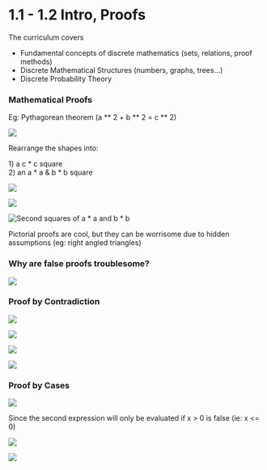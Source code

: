 # 1.1 - 1.2 Intro, Proofs

The curriculum covers

* Fundamental concepts of discrete mathematics \(sets, relations, proof methods\)
* Discrete Mathematical Structures \(numbers, graphs, trees...\)
* Discrete Probability Theory

### Mathematical Proofs

Eg: Pythagorean theorem \(a \*\* 2 + b \*\* 2 = c \*\* 2\)

![](../../../.gitbook/assets/image%20%2849%29.png)

Rearrange the shapes into:

1\)  a c \* c square  
2\) an a \* a & b \* b square

![](../../../.gitbook/assets/image%20%2845%29.png)

![](../../../.gitbook/assets/image%20%2843%29.png)

![Second squares of a \* a and b \* b](../../../.gitbook/assets/image%20%2838%29.png)

Pictorial proofs are cool, but they can be worrisome due to hidden assumptions \(eg: right angled triangles\)

### Why are false proofs troublesome?

![](../../../.gitbook/assets/image%20%2842%29.png)

### Proof by Contradiction

![](../../../.gitbook/assets/image%20%2840%29.png)

![](../../../.gitbook/assets/image%20%2837%29.png)

![](../../../.gitbook/assets/image%20%2841%29.png)

![](../../../.gitbook/assets/image%20%2835%29.png)

### Proof by Cases

![](../../../.gitbook/assets/image%20%2850%29.png)

Since the second expression will only be evaluated if x &gt; 0 is false \(ie: x &lt;= 0\)

![](../../../.gitbook/assets/image%20%2844%29.png)

![](../../../.gitbook/assets/image%20%2848%29.png)

